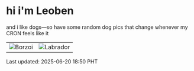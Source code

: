 # hi i'm Leoben

and i like dogs—so have some random dog pics that change whenever my CRON feels like it

|  |  |
|--------|----------|
| ![Borzoi](https://random-dog-vercel.vercel.app/api/random-borzoi?v=1750416610) | ![Labrador](https://random-dog-vercel.vercel.app/api/random-labrador?v=1750416610) |

Last updated: 2025-06-20 18:50 PHT

